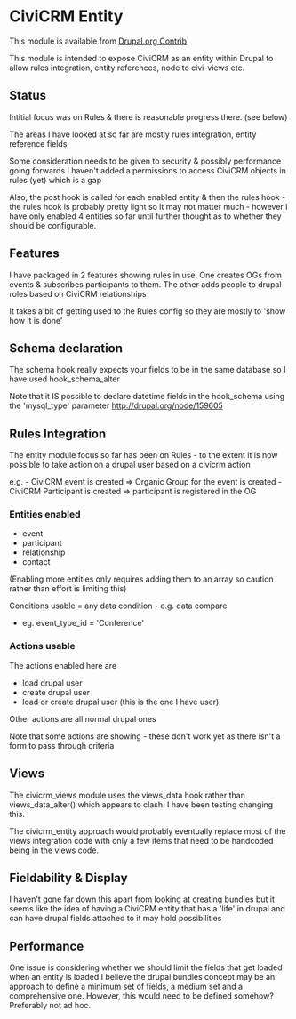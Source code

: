 CiviCRM Entity
==============

This module is available from [Drupal.org Contrib](https://drupal.org/project/civicrm_entity)

This module is intended to expose CiviCRM as an entity within Drupal to allow 
rules integration, entity references, node to civi-views etc.


## Status

Intitial focus was on Rules & there is reasonable progress there. (see below)

The areas I have looked at so far are mostly rules integration, entity reference fields

Some consideration needs to be given to security & possibly performance going forwards
I haven't added a permissions to access CiviCRM objects in rules (yet) which is a gap

Also, the post hook is called for each enabled entity & then the rules hook - the rules hook
is probably pretty light so it may not matter much - however I have only enabled 
4 entities so far until further thought as to whether they should be configurable. 

## Features

I have packaged in 2 features showing rules in use. One creates OGs from events & subscribes
participants to them. The other adds people to drupal roles based on CiviCRM relationships

It takes a bit of getting used to the Rules config so they are mostly to 'show how
it is done'

## Schema declaration

The schema hook really expects your fields to be in the same database so I have 
used hook_schema_alter


Note that it IS possible to declare datetime fields in the hook_schema using the 'mysql_type' parameter
http://drupal.org/node/159605

## Rules Integration

The entity module focus so far has been on Rules - to the extent it is now possible to take action on 
a drupal user based on a civicrm action

e.g. - CiviCRM event is created => Organic Group for the event is created
     - CiviCRM Participant is created => participant is registered in the OG
     
### Entities enabled

* event
* participant
* relationship
* contact

(Enabling more entities only requires adding them to an array  so caution rather than effort is limiting this)

Conditions usable = any data condition - e.g. data compare
 - eg. event_type_id = 'Conference'
 
### Actions usable

The actions enabled here are 

* load drupal user
* create drupal user
* load or create drupal user (this is the one I have user)

Other actions are all normal drupal ones
  
Note that some actions are showing - these don't work yet as there isn't a form to pass through criteria

## Views

The civicrm_views module uses the views_data hook rather than views_data_alter() which
appears to clash. I have been testing changing this.

The civicrm_entity approach would probably eventually replace most of the views integration
code with only a few items that need to be handcoded being in the views code.

## Fieldability & Display

I haven't gone far down this apart from looking at creating bundles but it seems like the idea 
of having a CiviCRM entity that has a 'life' in drupal and can have drupal fields attached
to it may hold possibilities

## Performance

One issue is considering whether we should limit the fields that get loaded when an entity is loaded
I believe the drupal bundles concept may be an approach to define a minimum set of fields, a medium set
and a comprehensive one. However, this would need to be defined somehow? Preferably not ad hoc.
